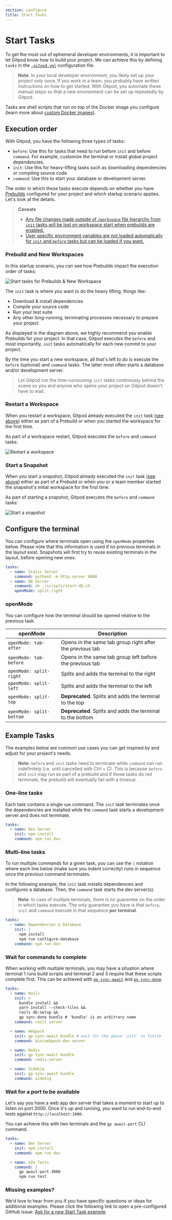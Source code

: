 ```yaml
---
section: configure
title: Start Tasks
---
```


<script context="module">
  export const prerender = true;
</script>

# Start Tasks

<!--
  Source for diagrams: https://excalidraw.com/#json=5144082254921728,Kl_Vys0jGocSg6BQ9musNw

  ! If you update the diagrams, make sure you replace the above, immutable URL !
-->

To get the most out of ephemeral developer environments, it is important to let Gitpod know how to build your project. We can achieve this by defining `tasks` in the [`.gitpod.yml`](/docs/references/gitpod-yml) configuration file.

> **Note**: In your local developer environment, you likely set up your project only once. If you work in a team, you probably have written instructions on how to get started. With Gitpod, you automate these manual steps so that a new environment can be set up repeatedly by Gitpod.

Tasks are shell scripts that run on top of the Docker image you configure (learn more about [custom Docker images](/docs/config-docker)).

## Execution order

With Gitpod, you have the following three types of tasks:

- `before`: Use this for tasks that need to run before `init` and before `command`. For example, customize the terminal or install global project dependencies.
- `init`: Use this for heavy-lifting tasks such as downloading dependencies or compiling source code.
- `command`: Use this to start your database or development server.

The order in which these tasks execute depends on whether you have [Prebuilds](/docs/prebuilds) configured for your project and which startup scenario applies. Let's look at the details.

> **Caveats**
>
> - [Any file changes made outside of `/workspace` file hierarchy from `init` tasks will be lost on workspace start when prebuilds are enabled.](/docs/prebuilds#workspace-directory-only)
> - [User specific environment variables are not loaded automatically for `init` and `before` tasks but can be loaded if you want.](/docs/prebuilds#user-specific-environment-variables-in-prebuilds)

### Prebuild and New Workspaces

In this startup scenario, you can see how Prebuilds impact the execution order of tasks:

![Start tasks for Prebuilds & New Workspace](../../../static/images/docs/beta/configure/start-tasks/prebuilds-new-workspace.png)

The `init` task is where you want to do the heavy lifting, things like:

- Download & install dependencies
- Compile your source code
- Run your test suite
- Any other long-running, terminating processes necessary to prepare your project

As displayed in the diagram above, we highly recommend you enable Prebuilds for your project. In that case, Gitpod executes the `before` and most importantly, `init` tasks automatically for each new commit to your project.

By the time you start a new workspace, all that's left to do is execute the `before` (optional) and `command` tasks. The latter most often starts a database and/or development server.

> Let Gitpod run the time-consuming `init` tasks continously behind the scene so you and anyone who opens your project on Gitpod doesn't have to wait.

### Restart a Workspace

When you restart a workspace, Gitpod already executed the `init` task ([see above](#prebuild-and-new-workspaces)) either as part of a Prebuild or when you started the workspace for the first time.

As part of a workspace restart, Gitpod executes the `before` and `command` tasks:

![Restart a workspace](../../../static/images/docs/beta/configure/start-tasks/restart-workspace.png)

### Start a Snapshot

When you start a snapshot, Gitpod already executed the `init` task ([see above](#prebuild-and-new-workspaces)) either as part of a Prebuild or when you or a team member started the snapshot's initial workspace for the first time.

As part of starting a snapshot, Gitpod executes the `before` and `command` tasks:

![Start a snapshot](../../../static/images/docs/beta/configure/start-tasks/start-snapshot.png)

## Configure the terminal

You can configure where terminals open using the `openMode` properties below.
Please note that this information is used if no previous terminals in the layout exist.
Snapshots will first try to reuse existing terminals in the layout, before opening new ones.

```yaml
tasks:
  - name: Static Server
    command: python3 -m http.server 8080
  - name: DB Server
    command: sh ./scripts/start-db.sh
    openMode: split-right
```

### openMode

You can configure how the terminal should be opened relative to the previous task.

<div class="overflow-x-auto">

| openMode                 | Description                                                |
| ------------------------ | ---------------------------------------------------------- |
| `openMode: tab-after`    | Opens in the same tab group right after the previous tab   |
| `openMode: tab-before`   | Opens in the same tab group left before the previous tab   |
| `openMode: split-right`  | Splits and adds the terminal to the right                  |
| `openMode: split-left`   | Splits and adds the terminal to the left                   |
| `openMode: split-top`    | **Deprecated**. Splits and adds the terminal to the top    |
| `openMode: split-bottom` | **Deprecated**. Splits and adds the terminal to the bottom |

</div>

## Example Tasks

The examples below are common use cases you can get inspired by and adjust for your project's needs.

> **Note**: `before` and `init` tasks need to terminate while `command` can run indefinitely (i.e. until cancelled with Ctrl + C). This is because `before` and `init` may run as part of a prebuild and if these tasks do not terminate, the prebuild will eventually fail with a timeout.

### One-line tasks

Each task contains a single `npm` command. The `init` task terminates once the dependencies are installed while the `command` task starts a development server and does not terminate.

```yaml
tasks:
  - name: Dev Server
    init: npm install
    command: npm run dev
```

### Multi-line tasks

To run multiple commands for a given task, you can use the `|` notation where each line below (make sure you indent correctly) runs in sequence once the previous command terminates.

In the following example, the `init` task installs dependencies and configures a database. Then, the `command` task starts the dev server(s).

> **Note**: In case of multiple terminals, there is no guarantee on the order in which tasks execute. The only guarantee you have is that `before`, `init` and `command` execute in that sequence **per terminal**.

```yaml
tasks:
  - name: Dependencies & Database
    init: |
      npm install
      npm run configure-database
    command: npm run dev
```

### Wait for commands to complete

When working with multiple terminals, you may have a situation where terminal 1 runs build scripts and terminal 2 and 3 require that these scripts complete first. This can be achieved with [`gp sync-await`](/docs/command-line-interface#sync-await) and [`gp sync-done`](/docs/command-line-interface#sync-done).

```yaml
tasks:
  - name: Rails
    init: >
      bundle install &&
      yarn install --check-files &&
      rails db:setup &&
      gp sync-done bundle # 'bundle' is an arbitrary name
    command: rails server

  - name: Webpack
    init: gp sync-await bundle # wait for the above 'init' to finish
    command: bin/webpack-dev-server

  - name: Redis
    init: gp sync-await bundle
    command: redis-server

  - name: Sidekiq
    init: gp sync-await bundle
    command: sidekiq
```

### Wait for a port to be available

Let's say you have a web app dev server that takes a moment to start up to listen on port 3000. Once it's up and running, you want to run end-to-end tests against `http://localhost:3000`.

You can achieve this with two terminals and the `gp await-port` CLI command.

```yaml
tasks:
  - name: Dev Server
    init: npm install
    command: npm run dev

  - name: e2e Tests
    command: |
      gp await-port 3000
      npm run test
```

### Missing examples?

We'd love to hear from you if you have specific questions or ideas for additional examples. Please click the following link to open a pre-configured GitHub issue: [Ask for a new Start Task example](https://github.com/gitpod-io/website/issues/new?title=[Start+Task+Example]&labels=documentation).
